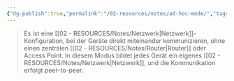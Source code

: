 ```yaml
---
{"dg-publish":true,"permalink":"/02-resources/notes/ad-hoc-mode/","tags":["informatik/netzwerk/wifi"],"noteIcon":"","updated":"2025-09-10T16:35:07.915+02:00"}
---
```


>Es ist eine [[02 - RESOURCES/Notes/Netzwerk\|Netzwerk]]-Konfiguration, bei der Geräte direkt miteinander kommunizieren, ohne einen zentralen [[02 - RESOURCES/Notes/Router\|Router]] oder Access Point. 
>In diesem Modus bildet jedes Gerät ein eigenes [[02 - RESOURCES/Notes/Netzwerk\|Netzwerk]], und die Kommunikation erfolgt peer-to-peer.